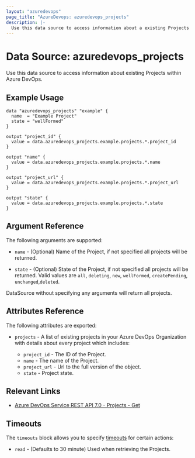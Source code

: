 ```yaml
---
layout: "azuredevops"
page_title: "AzureDevops: azuredevops_projects"
description: |-
  Use this data source to access information about a existing Projects within Azure DevOps.
---
```


# Data Source: azuredevops_projects

Use this data source to access information about existing Projects within Azure DevOps.

## Example Usage

```hcl
data "azuredevops_projects" "example" {
  name  = "Example Project"
  state = "wellFormed"
}

output "project_id" {
  value = data.azuredevops_projects.example.projects.*.project_id
}

output "name" {
  value = data.azuredevops_projects.example.projects.*.name
}

output "project_url" {
  value = data.azuredevops_projects.example.projects.*.project_url
}

output "state" {
  value = data.azuredevops_projects.example.projects.*.state
}
```

## Argument Reference

The following arguments are supported:

- `name` - (Optional) Name of the Project, if not specified all projects will be returned.

- `state` - (Optional) State of the Project, if not specified all projects will be returned. Valid values are `all`, `deleting`, `new`, `wellFormed`, `createPending`, `unchanged`,`deleted`.

DataSource without specifying any arguments will return all projects.

## Attributes Reference

The following attributes are exported:

- `projects` - A list of existing projects in your Azure DevOps Organization with details about every project which includes:

  - `project_id` - The ID of the Project.
  - `name` - The name of the Project.
  - `project_url` - Url to the full version of the object.
  - `state` - Project state.

## Relevant Links

- [Azure DevOps Service REST API 7.0 - Projects - Get](https://docs.microsoft.com/en-us/rest/api/azure/devops/core/projects/get?view=azure-devops-rest-7.0)

## Timeouts

The `timeouts` block allows you to specify [timeouts](https://developer.hashicorp.com/terraform/language/resources/syntax#operation-timeouts) for certain actions:

* `read` - (Defaults to 30 minute) Used when retrieving the Projects.